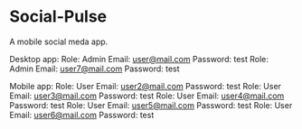 # Social-Pulse
A mobile social meda app.

Desktop app:
Role: Admin Email: user@mail.com Password: test
Role: Admin Email: user7@mail.com Password: test

Mobile app:
Role: User Email: user2@mail.com Password: test
Role: User Email: user3@mail.com Password: test
Role: User Email: user4@mail.com Password: test
Role: User Email: user5@mail.com Password: test
Role: User Email: user6@mail.com Password: test